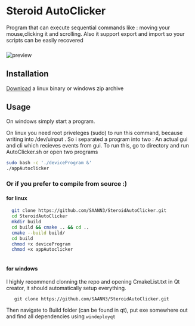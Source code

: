 
# Steroid AutoClicker
Program that can execute sequential commands like : moving your mouse,clicking it and scrolling.
Also it support export and import so your scripts can be easily recovered
###

![preview](https://github.com/SAANN3/SteroidAutoClicker/assets/95036865/b305910b-1bd2-4ae2-bad8-94689200f95f)

## Installation
[Download](https://github.com/SAANN3/SteroidAutoClicker/releases) a linux binary or windows zip archive 
## Usage
On windows simply start a program.

On linux you need root priveleges (sudo) to run this command, because writing into /dev/uinput . So i separated a program into two : An actual gui and cli which recieves events from gui.
To run this, go to directory and run AutoClicker.sh or  open two programs 
```bash
sudo bash -c './deviceProgram &'
./appAutoclicker
```

### Or if you prefer to compile from source :)
#### for linux

```bash
  git clone https://github.com/SAANN3/SteroidAutoClicker.git
  cd SteroidAutoClicker
  mkdir build
  cd build && cmake .. && cd ..
  cmake --build build/
  cd build
  chmod +x deviceProgram
  chmod +x appAutoclicker
  
```

#### for windows
I highly recommend clonning the repo and opening CmakeList.txt in Qt creator, it should automatically setup everything.

```
   git clone https://github.com/SAANN3/SteroidAutoClicker.git
```
Then navigate to Build folder (can be found in qt), put exe somewhere out and find all dependencies using ```windeployqt```

